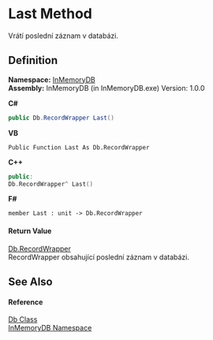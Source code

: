# Last Method


Vrátí poslední záznam v databázi.



## Definition
**Namespace:** <a href="044e8d7f-0f94-a8b4-bd65-529f6359fdf7">InMemoryDB</a>  
**Assembly:** InMemoryDB (in InMemoryDB.exe) Version: 1.0.0

**C#**
``` C#
public Db.RecordWrapper Last()
```
**VB**
``` VB
Public Function Last As Db.RecordWrapper
```
**C++**
``` C++
public:
Db.RecordWrapper^ Last()
```
**F#**
``` F#
member Last : unit -> Db.RecordWrapper 
```



#### Return Value
<a href="15d1f56f-3dc8-30e2-1769-44c8b9a97dea">Db.RecordWrapper</a>  
RecordWrapper obsahující poslední záznam v databázi.

## See Also


#### Reference
<a href="072256a6-4e86-2a0a-723b-934e64bcdb43">Db Class</a>  
<a href="044e8d7f-0f94-a8b4-bd65-529f6359fdf7">InMemoryDB Namespace</a>  
